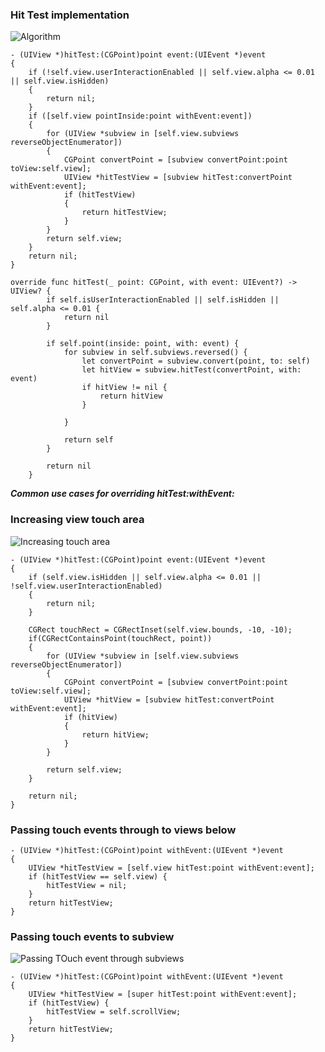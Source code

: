 
### Hit Test implementation 

![Algorithm](https://github.com/imrvshah/Swift-2020/blob/master/iOS/HitTest/HitTest_algorithm.png)
```
- (UIView *)hitTest:(CGPoint)point event:(UIEvent *)event
{
    if (!self.view.userInteractionEnabled || self.view.alpha <= 0.01 || self.view.isHidden)
    {
        return nil;
    }
    if ([self.view pointInside:point withEvent:event])
    {
        for (UIView *subview in [self.view.subviews reverseObjectEnumerator])
        {
            CGPoint convertPoint = [subview convertPoint:point toView:self.view];
            UIView *hitTestView = [subview hitTest:convertPoint withEvent:event];
            if (hitTestView)
            {
                return hitTestView;
            }
        }
        return self.view;
    }
    return nil;
}
```

```
override func hitTest(_ point: CGPoint, with event: UIEvent?) -> UIView? {
        if self.isUserInteractionEnabled || self.isHidden || self.alpha <= 0.01 {
            return nil
        }
        
        if self.point(inside: point, with: event) {
            for subview in self.subviews.reversed() {
                let convertPoint = subview.convert(point, to: self)
                let hitView = subview.hitTest(convertPoint, with: event)
                if hitView != nil {
                    return hitView
                }
                
            }
            
            return self
        }
        
        return nil
    }
```

***Common use cases for overriding hitTest:withEvent:***

### Increasing view touch area

![Increasing touch area](https://github.com/imrvshah/Swift-2020/blob/master/iOS/HitTest/IncreasingTOuchArea.png)
```
- (UIView *)hitTest:(CGPoint)point event:(UIEvent *)event
{
    if (self.view.isHidden || self.view.alpha <= 0.01 || !self.view.userInteractionEnabled)
    {
        return nil;
    }
    
    CGRect touchRect = CGRectInset(self.view.bounds, -10, -10);
    if(CGRectContainsPoint(touchRect, point))
    {
        for (UIView *subview in [self.view.subviews reverseObjectEnumerator])
        {
            CGPoint convertPoint = [subview convertPoint:point toView:self.view];
            UIView *hitView = [subview hitTest:convertPoint withEvent:event];
            if (hitView)
            {
                return hitView;
            }
        }
        
        return self.view;
    }
    
    return nil;
}

```

### Passing touch events through to views below

```
- (UIView *)hitTest:(CGPoint)point withEvent:(UIEvent *)event
{
    UIView *hitTestView = [self.view hitTest:point withEvent:event];
    if (hitTestView == self.view) {
        hitTestView = nil;
    }
    return hitTestView;
}
```

### Passing touch events to subview

![Passing TOuch event through subviews](https://github.com/imrvshah/Swift-2020/blob/master/iOS/HitTest/PassingEventToSUbView.png)

```
- (UIView *)hitTest:(CGPoint)point withEvent:(UIEvent *)event
{
    UIView *hitTestView = [super hitTest:point withEvent:event];
    if (hitTestView) {
        hitTestView = self.scrollView;
    }
    return hitTestView;
}
```
